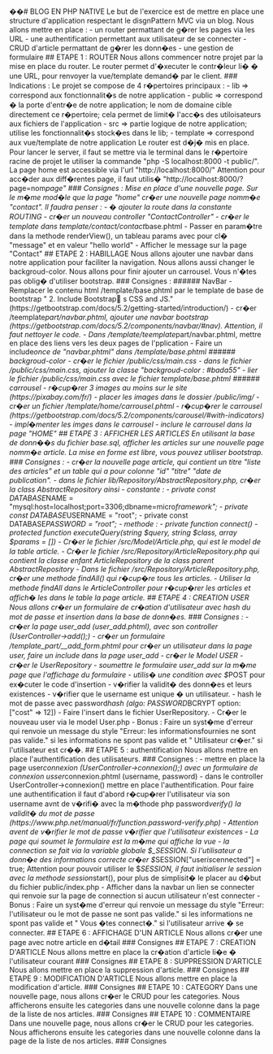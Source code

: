 ��#   B L O G   E N   P H P   N A T I V E 
 
 
 
 L e   b u t   d e   l ' e x e r c i c e   e s t   d e   m e t t r e   e n   p l a c e   u n e   s t r u c t u r e   d ' a p p l i c a t i o n   r e s p e c t a n t   l e   d i s g n P a t t e r n   M V C   v i a   u n   b l o g .   N o u s   a l l o n s   m e t t r e   e n   p l a c e   : 
 
         -   u n   r o u t e r   p e r m a t t a n t   d e   g � r e r   l e s   p a g e s   v i a   l e s   U R L 
 
         -   u n e   a u t h e n t i f i c a t i o n   p e r m e t t a n t   a u x   u t i l i s a t e u r   d e   s e   c o n n e c t e r 
 
         -   C R U D   d ' a r t i c l e   p e r m a t t a n t   d e   g � r e r   l e s   d o n n � e s 
 
         -   u n e   g e s t i o n   d e   f o r m u l a i r e   
 
     
 
 
 
 # #   E T A P E   1   :   R O U T E R 
 
 
 
 N o u s   a l l o n s   c o m m e n c e r   n o t r e   p r o j e t   p a r   l a   m i s e   e n   p l a c e   d u   r o u t e r .   L e   r o u t e r   p e r m e t   d ' � x e c u t e r   l e   c o n t r � l e u r   l i �   �   u n e   U R L ,   p o u r   r e n v o y e r   l a   v u e / t e m p l a t e   d e m a n d �   p a r   l e   c l i e n t . 
 
 
 
 # # #   I n d i c a t i o n s   :   
 
     
 
 L e   p r o j e t   s e   c o m p o s e   d e   4   r � p e r t o i r e s   p r i n c i p a u x   : 
 
     -   l i b   = >   c o r r e s p o n d   a u x   f o n c t i o n n a l i t � s   d e   n o t r e   a p p l i c a t i o n 
 
     -   p u b l i c   = >   c o r r e s p o n d   �   l a   p o r t e   d ' e n t r � e   d e   n o t r e   a p p l i c a t i o n ;   l e   n o m   d e   d o m a i n e   c i b l e   d i r e c t e m e n t   c e   r � p e r t o i r e ;   c e l a   p e r m e t   d e   l i m i t �   l ' a c c � s   d e s   u t i l o i s a t e u r s   a u x   f i c h i e r s   d e   l ' a p p l i c a t i o n 
 
     -   s r c   = >   p a r t i e   l o g i q u e   d e   n o t r e   a p p l i c a t i o n ;   u t i l i s e   l e s   f o n c t i o n n a l i t � s   s t o c k � e s   d a n s   l e   l i b ; 
 
     -   t e m p l a t e   = >   c o r r e s p o n d   a u x   v u e / t e m p l a t e   d e   n o t r e   a p p l i c a t i o n 
 
 L e   r o u t e r   e s t   d � j �   m i s   e n   p l a c e . 
 
 P o u r   l a n c e r   l e   s e r v e r ,   i l   f a u t   s e   m e t t r e   v i a   l e   t e r m i n a l   d a n s   l e   r � p e r t o i r e   r a c i n e   d e   p r o j e t   l e   u t i l i s e r   l a   c o m m a n d e   " p h p   - S   l o c a l h o s t : 8 0 0 0   - t   p u b l i c / " . 
 
 L a   p a g e   h o m e   e s t   a c c e s s i b l e   v i a   l ' u r l   " h t t p : / / l o c a l h o s t : 8 0 0 0 / " 
 
 A t t e n t i o n   p o u r   a c c � d e r   a u x   d i f f � r e n t e s   p a g e ,   i l   f a u t   u t i l i s �   " h t t p : / / l o c a l h o s t : 8 0 0 0 / ? p a g e = n o m _ p a g e " 
 
 
 
 # # #   C o n s i g n e s   : 
 
 
 
 M i s e   e n   p l a c e   d ' u n e   n o u v e l l e   p a g e .   S u r   l e   m � m e   m o d � l e   q u e   l a   p a g e   " h o m e "   c r � e r   u n e   n o u v e l l e   p a g e   n o m m � e   " c o n t a c t " .   I l   f a u d r a   p e n s e r   : 
 
     -   �   a j o u t e r   l a   r o u t e   d a n s   l a   c o n s t a n t e   R O U T I N G 
 
     -   c r � e r   u n   n o u v e a u   c o n t r o l l e r   " C o n t a c t C o n t r o l l e r " 
 
     -   c r � e r   l e   t e m p l a t e   d a n s   t e m p l a t e / c o n t a c t / c o n t a c t _ b a s e . p h t m l 
 
     -   P a s s e r   e n   p a r a m � t r e   d a n s   l a   m e t h o d e   r e n d e r V i e w ( ) ,   u n   t a b l e a u   p a r a m s   a v e c   p o u r   c l �   " m e s s a g e "   e t   e n   v a l e u r   " h e l l o   w o r l d " 
 
     -   A f f i c h e r   l e   m e s s a g e   s u r   l a   p a g e   " C o n t a c t " 
 
 
 
 
 
 # #   E T A P E   2   :   H A B I L L A G E 
 
 
 
 N o u s   a l l o n s   a j o u t e r   u n e   n a v b a r   d a n s   n o t r e   a p p l i c a t i o n   p o u r   f a c i l i t e r   l a   n a v i g a t i o n .   N o u s   a l l o n s   a u s s i   c h a n g e r   l e   b a c k g r o u d - c o l o r .   N o u s   a l l o n s   p o u r   f i n i r   a j o u t e r   u n   c a r r o u s e l . 
 
 V o u s   n ' � t e s   p a s   o b l i g �   d ' u t i l i s e r   b o o t s t r a p . 
 
 
 
 # # #   C o n s i g n e s   : 
 
 # # # # # #   N a v B a r 
 
 -   R e m p l a c e r   l e   c o n t e n u   h t m l   / t e m p l a t e / b a s e . p h t m l   p a r   l e   t e m p l a t e   d e   b a s e   d e   b o o t s t r a p   "   2 .   I n c l u d e   B o o t s t r a p  s   C S S   a n d   J S . "   ( h t t p s : / / g e t b o o t s t r a p . c o m / d o c s / 5 . 2 / g e t t i n g - s t a r t e d / i n t r o d u c t i o n / )   
 
 -   c r � e r   / t e e m p l a t e _ p a r t / _ _ n a v b a r . p h t m l ,   a j o u t e r   u n e   n a v b a r   b o o t s t r a p   ( h t t p s : / / g e t b o o t s t r a p . c o m / d o c s / 5 . 2 / c o m p o n e n t s / n a v b a r / # n a v ) .   A t t e n t i o n ,   i l   f a u t   n e t t o y e r   l e   c o d e .   
 
 -   D a n s   / t e m p l a t e / t e e m p l a t e _ p a r t / _ _ n a v b a r . p h t m l ,   m e t t r e   e n   p l a c e   d e s   l i e n s   v e r s   l e s   d e u x   p a g e s   d e   l ' p p l i c a t i o n 
 
 -   F a i r e   u n   i n c l u d e _ o n c e   d e   " _ _ n a v b a r . p h t m l "   d a n s   / t e m p l a t e / b a s e . p h t m l 
 
 # # # # # #   b a c k g r o u d - c o l o r 
 
 -   c r � e r   l e   f i c h i e r   / p u b l i c / c s s / m a i n . c s s 
 
 -   d a n s   l e   f i c h i e r   / p u b l i c / c s s / m a i n . c s s ,   a j o u t e r   l a   c l a s s e   " b a c k g r o u d - c o l o r   :   # b a d a 5 5 " 
 
 -   l i e r   l e   f i c h i e r   / p u b l i c / c s s / m a i n . c s s   a v e c   l e   f i c h i e r   t e m p l a t e / b a s e . p h t m l 
 
 # # # # # #   c a r r o u s e l 
 
 -   r � c u p � r e r   3   i m a g e s   a u   m o i n s   s u r   l e   s i t e   ( h t t p s : / / p i x a b a y . c o m / f r / ) 
 
 -   p l a c e r   l e s   i m a g e s   d a n s   l e   d o s s i e r   / p u b l i c / i m g / 
 
 -   c r � e r   u n   f i c h i e r   / t e m p l a t e / h o m e / _ _ c a r r o u s e l . p h t m l 
 
 -   r � c u p � r e r   l e   c a r r o u s e l   ( h t t p s : / / g e t b o o t s t r a p . c o m / d o c s / 5 . 2 / c o m p o n e n t s / c a r o u s e l / # w i t h - i n d i c a t o r s ) 
 
 -   i m p l � m e n t e r   l e s   i m g e s   d a n s   l e   c a r r o u s e l 
 
 -   i n c l u r e   l e   c a r r o u s e l   d a n s   l a   p a g e   " H O M E " 
 
 
 
 
 
 # #   E T A P E   3   :   A F F I C H E R   L E S   A R T I C L E S 
 
 
 
 E n   u t i l i s a n t   l a   b a s e   d e   d o n n � � s   d u   f i c h i e r   b a s e . s q l ,   a f f i c h e r   l e s   a r t i c l e s   s u r   u n e   n o u v e l l e   p a g e   n o m m � e   a r t i c l e .   L a   m i s e   e n   f o r m e   e s t   l i b r e ,   v o u s   p o u v e z   u t i l i s e r   b o o t s t r a p . 
 
 
 
 # # #   C o n s i g n e s   : 
 
 -   c r � e r   l a   n o u v e l l e   p a g e   a r t i c l e ,   q u i   c o n t i e n t   u n   t i t r e   " l i s t e   d e s     a r t i c l e s "   e t   u n   t a b l e   q u i   a   p o u r   c o l o n n e   " i d "   " t i t r e "   " d a t e   d e   p u b l i c a t i o n " . 
 
 -   d a n s   l e   f i c h i e r   l i b / R e p o s i t o r y / A b s t r a c t R e p o s i t o r y . p h p ,   c r � e r   l a   c l a s s   A b s t r a c t R e p o s i t o r y   a i n s i 
 
         -   c o n s t a n t e   :   
 
             -     p r i v a t e   c o n s t   D A T A B A S E _ N A M E   =   " m y s q l : h o s t = l o c a l h o s t ; p o r t = 3 3 0 6 ; d b n a m e = m i c r o _ f r a m e w o r k " ; 
 
             -   p r i v a t e   c o n s t   D A T A B A S E _ U S E R N A M E   =   " r o o t " ; 
 
             -   p r i v a t e   c o n s t   D A T A B A S E _ P A S S W O R D   =   " r o o t " ; 
 
         -   m e t h o d e   : 
 
             -   p r i v a t e   f u n c t i o n   c o n n e c t ( ) 
 
             -   p r o t e c t e d   f u n c t i o n   e x e c u t e Q u e r y ( s t r i n g   $ q u e r y ,   s t r i n g   $ c l a s s ,   a r r a y   $ p a r a m s   =   [ ] ) 
 
 -   C r � e r   l e   f i c h i e r   / s r c / M o d e l / A r t i c l e . p h p ,   q u i   e s t   l e   m o d e l   d e   l a   t a b l e   a r t i c l e . 
 
 -   C r � e r   l e   f i c h i e r   / s r c / R e p o s i t o r y / A r t i c l e R e p o s i t o r y . p h p   q u i   c o n t i e n t   l a   c l a s s e   e n f a n t   A r t i c l e R e p o s i t o r y   d e   l a   c l a s s   p a r e n t   A b s t r a c t R e p o s i t o r y 
 
 -   D a n s   l e   f i c h i e r   / s r c / R e p o s i t o r y / A r t i c l e R e p o s i t o r y . p h p ,   c r � e r   u n e   m e t h o d e   f i n d A l l ( )   q u i   r � c u p � r e   t o u s   l e s   a r t i c l e s . 
 
 -   U t i l i s e r   l a   m e t h o d e   f i n d A l l   d a n s   l e   A r t i c l e C o n t r o l l e r   p o u r   r � c u p � r e r   l e s   a r t i c l e s   e t   a f f i c h �   l e s   d a n s   l e   t a b l e   l a   p a g e   a r t i c l e . 
 
 
 
 
 
 # #   E T A P E   4   :   C R E A T I O N   U S E R 
 
 
 
 N o u s   a l l o n s   c r � e r   u n   f o r m u l a i r e   d e   c r � a t i o n   d ' u t i l i s a t e u r   a v e c   h a s h   d u   m o t   d e   p a s s e   e t   i n s e r t i o n   d a n s   l a   b a s e   d e   d o n n � e s . 
 
 
 
 # # #   C o n s i g n e s   :   
 
     -   c r � e r   l a   p a g e   u s e r _ a d d   ( u s e r _ a d d . p h t m l ) ,   a v e c   s o n   c o n t r o l l e r   ( U s e r C o n t r o l l e r - > a d d ( ) ; ) 
 
     -   c r � e r   u n   f o r m u l a i r e   / t e m p l a t e _ p a r t / _ _ a d d _ f o r m . p h t m l   p o u r   c r � e r   u n   u t i l i s a t e u r   d a n s   l a   p a g e   u s e r ,   f a i r e   u n   i n c l u d e   d a n s   l a   p a g e   u s e r _ a d d 
 
     -   c r � e r   l e   M o d e l   U S E R 
 
     -   c r � e r   l e   U s e r R e p o s i t o r y 
 
     -   s o u m e t t r e   l e   f o r m u l a i r e   u s e r _ a d d   s u r   l a   m � m e   p a g e   q u e   l ' a f f i c h a g e   d u   f o r m u l a i r e   
 
     -   u t i l i s �   u n e   c o n d i t i o n   a v e c   $ _ P O S T   p o u r   e x � c u t e r   l e   c o d e   d ' i n s e r t i o n   
 
     -   v � r i f i e r   l a   v a l i d i t �   d e s   d o n n � e s   e t   l e u r s   e x i s t e n c e s   
 
     -   v � r i f i e r   q u e   l e   u s e r n a m e   e s t   u n i q u e   �   u n   u t i l i s a t e u r . 
 
     -   h a s h   l e   m o t   d e   p a s s e   a v e c   p a s s w o r d _ h a s h   ( a l g o :   P A S S W O R D _ B C R Y P T   o p t i o n :   [ " c o s t "   = >   1 2 ] )   
 
     -   F a i r e   l ' i n s e r t   d a n s   l e   f i c h i e r   U s e r R e p o s i t o r y .   
 
     -   C r � e r   l e   n o u v e a u   u s e r   v i a   l e   m o d e l   U s e r . p h p   
 
     -   B o n u s   :   F a i r e   u n   s y s t � m e   d ' e r r e u r   q u i   r e n v o i e   u n   m e s s a g e   d u   s t y l e   " E r r e u r :   l e s   i n f o r m a t i o n s f o u r n i e s   n e   s o n t   p a s   v a l i d e . "   s i   l e s   i n f o r m a t i o n s   n e   s p o n t   p a s   v a l i d e   e t   "   U t i l i s a t e u r   c r � e r . "   s i   l ' u t i l i s a t e u r   e s t   c r � � . 
 
 
 
 
 
 
 
 # #   E T A P E   5   :   a u t h e n t i f i c a t i o n 
 
 
 
 N o u s   a l l o n s   m e t t r e   e n   p l a c e   l ' a u t h e n t i f i c a t i o n   d e s   u t i l i s a t e u r s .   
 
 
 
 # # #   C o n s i g n e s   : 
 
     -   m e t t r e   e n   p l a c e   l a   p a g e   u s e r _ c o n n e x i o n   ( U s e r C o n t r o l l e r - > c o n n e x i o n ( ) ; )   a v e c   u n   f o r m u l a i r e   d e   c o n n e x i o n   u s s e r _ c o n n e x i o n . p h t m l   ( u s e r n a m e ,   p a s s w o r d ) 
 
     -   d a n s   l e   c o n t r o l l e r   U s e r C o n t r o l l e r - > c o n n e x i o n ( )   m e t t r e   e n   p l a c e   l ' a u t h e n t i f i c a t i o n .   P o u r   f a i r e   u n e   a u t h e n t i f i c a t i o n   i l   f a u t   d ' a b o r d   r � c u p � r e r   l ' u t i l i s a t e u r   v i a   s o n   u s e r n a m e   a v n t   d e   v � r i f i �   a v e c   l a   m � t h o d e   p h p   p a s s w o r d _ v e r i f y ( )   l a   v a l i d i t �   d u   m o t   d e   p a s s e   ( h t t p s : / / w w w . p h p . n e t / m a n u a l / f r / f u n c t i o n . p a s s w o r d - v e r i f y . p h p ) 
 
     -   A t t e n t i o n   a v e n t   d e   v � r i f i e r   l e   m o t   d e   p a s s e   v � r i f i e r   q u e   l ' u t i l i s a t e u r   e x i s t e n c e s 
 
     -   L a   p a g e   q u i   s o u m e t   l e   f o r m u l a i r e   e s t   l a   m � m e   q u i   a f f i c h e   l a   v u e   
 
     -   l a   c o n n e c t i o n   s e   f a i t   v i a   l a   v a r i a b l e   g l o b a l e   $ _ S E S S I O N .   S i   l ' u t i l i s a t e u r   a   d o n n � e   d e s   i n f o r m a t i o n s   c o r r e c t e   c r � e r   $ _ S E S S I O N [ " u s e r _ i s _ c e n n e c t e d " ]   =   t r u e ;   A t t e n t i o n   p o u r   p o u v o i r   u t i l i s e r   l e   $ _ S E S S I O N ,   i l   f a u t   i n i t i a l i s e r   l e   s e s s i o n   a v e c   l a   m e t h o d e   s e s s i o n _ s t a r t ( ) ,   p o u r   p l u s   d e   s i m p l i s i t �   l e   p l a c e r   a u   d � b u t   d u   f i c h i e r   p u b l i c / i n d e x . p h p 
 
     -   A f f i c h e r   d a n s   l a   n a v b a r   u n   l i e n   s e   c o n n e c t e r   q u i   r e n v o i e   s u r   l a   p a g e   d e   c o n n e c t i o n   s i   a u c u n   u t i l i s a t e u r   n ' e s t   c o n n e c t e r   
 
     -   B o n u s   :   F a i r e   u n   s y s t � m e   d ' e r r e u r   q u i   r e n v o i e   u n   m e s s a g e   d u   s t y l e   " E r r e u r :   l ' u t i l i s a t e u r   o u   l e   m o t   d e   p a s s e   n e   s o n t   p a s   v a l i d e . "   s i   l e s   i n f o r m a t i o n s   n e   s p o n t   p a s   v a l i d e   e t   "   V o u s   � t e s   c o n n e c t � . "   s i   l ' u t i l i s a t e u r   a r r i v e   �   s e   c o n n e c t e r . 
 
 
 
 
 
 # #   E T A P E   6   :   A F F I C H A G E   D ' U N   A R T I C L E 
 
 
 
 N o u s   a l l o n s   c r � e r   u n e   p a g e   a v e c   n o t r e   a r t i c l e   e n   d � t a i l 
 
 
 
 # # #   C o n s i g n e s 
 
 
 
 
 
 # #   E T A P E   7   :   C R E A T I O N   D ' A R T I C L E 
 
 
 
 N o u s   a l l o n s   m e t t r e   e n   p l a c e   l a   c r � a t i o n   d ' a r t i c l e   l i � e   �   l ' u t i l i s a t e u r   c o u r a n t 
 
 
 
 # # #   C o n s i g n e s 
 
 
 
 
 
 # #   E T A P E   8   :   S U P P R E S S I O N   D ' A R T I C L E 
 
 
 
 N o u s   a l l o n s   m e t t r e   e n   p l a c e   l a   s u p p r e s s i o n   d ' a r t i c l e . 
 
 # # #   C o n s i g n e s 
 
 
 
 
 
 # #   E T A P E   9   :   M O D I F I C A T I O N   D ' A R T I C L E 
 
 
 
 N o u s   a l l o n s   m e t t r e   e n   p l a c e   l a   m o d i f i c a t i o n   d ' a r t i c l e . 
 
 # # #   C o n s i g n e s 
 
 
 
 
 
 # #   E T A P E   1 0   :   C A T E G O R Y 
 
 
 
 D a n s   u n e   n o u v e l l e   p a g e ,   n o u s   a l l o n s   c r � e r   l e   C R U D   p o u r   l e s   c a t e g o r i e s .   N o u s   a f f i c h e r o n s   e n s u i t e   l e s   c a t e g o r i e s   d a n s   u n e   n o u v e l l e   c o l o n n e   d a n s   l a   p a g e   d e   l a   l i s t e   d e   n o s   a r t i c l e s . 
 
 # # #   C o n s i g n e s 
 
 
 
 
 
 # #   E T A P E   1 0   :   C O M M E N T A I R E 
 
 
 
 D a n s   u n e   n o u v e l l e   p a g e ,   n o u s   a l l o n s   c r � e r   l e   C R U D   p o u r   l e s   c a t e g o r i e s .   N o u s   a f f i c h e r o n s   e n s u i t e   l e s   c a t e g o r i e s   d a n s   u n e   n o u v e l l e   c o l o n n e   d a n s   l a   p a g e   d e   l a   l i s t e   d e   n o s   a r t i c l e s . 
 
 # # #   C o n s i g n e s 
 
 
 
 
 
 
 
 
 
 